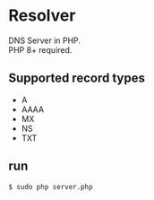 # Resolver

DNS Server in PHP. <br>
PHP 8+ required.

## Supported record types

- A
- AAAA
- MX
- NS
- TXT

## run
```
$ sudo php server.php
```
